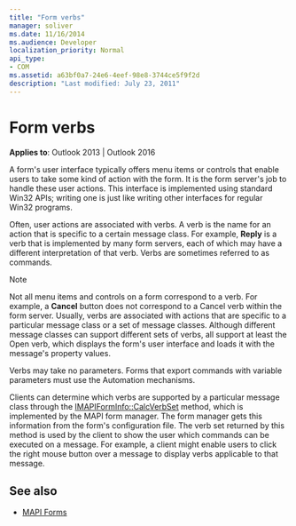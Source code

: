 ```yaml
---
title: "Form verbs"
manager: soliver
ms.date: 11/16/2014
ms.audience: Developer
localization_priority: Normal
api_type:
- COM
ms.assetid: a63bf0a7-24e6-4eef-98e8-3744ce5f9f2d
description: "Last modified: July 23, 2011"
---
```


# Form verbs

**Applies to**: Outlook 2013 | Outlook 2016 
  
A form's user interface typically offers menu items or controls that enable users to take some kind of action with the form. It is the form server's job to handle these user actions. This interface is implemented using standard Win32 APIs; writing one is just like writing other interfaces for regular Win32 programs.
  
Often, user actions are associated with verbs. A verb is the name for an action that is specific to a certain message class. For example, **Reply** is a verb that is implemented by many form servers, each of which may have a different interpretation of that verb. Verbs are sometimes referred to as commands. 
  
> [!NOTE]
> Not all menu items and controls on a form correspond to a verb. For example, a **Cancel** button does not correspond to a Cancel verb within the form server. Usually, verbs are associated with actions that are specific to a particular message class or a set of message classes. Although different message classes can support different sets of verbs, all support at least the Open verb, which displays the form's user interface and loads it with the message's property values. 
  
Verbs may take no parameters. Forms that export commands with variable parameters must use the Automation mechanisms.
  
Clients can determine which verbs are supported by a particular message class through the [IMAPIFormInfo::CalcVerbSet](imapiforminfo-calcverbset.md) method, which is implemented by the MAPI form manager. The form manager gets this information from the form's configuration file. The verb set returned by this method is used by the client to show the user which commands can be executed on a message. For example, a client might enable users to click the right mouse button over a message to display verbs applicable to that message. 
  
## See also

- [MAPI Forms](mapi-forms.md)

